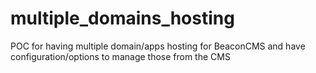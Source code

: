 # multiple_domains_hosting
POC for having multiple domain/apps hosting for BeaconCMS and have configuration/options to manage those from the CMS
